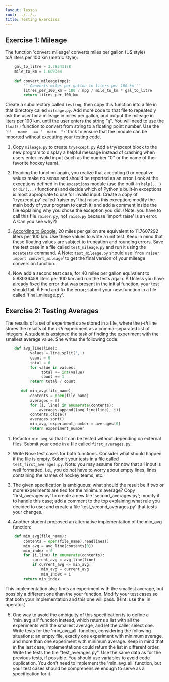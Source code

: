 ```yaml
---
layout: lesson
root: ../../..
title: Testing Exercises
---
```


## Exercise 1: Mileage

The function 'convert_mileage' converts miles per gallon (US style) toÂ liters
per 100 km (metric style):

```python
    gal_to_litre = 3.78541178
    mile_to_km = 1.609344
    
    def convert_mileage(mpg):
        '''Converts miles per gallon to liters per 100 km'''
        litres_per_100_km = 100 / mpg / mile_to_km * gal_to_litre
        return litres_per_100_km
```

Create a subdirectory called `testing`, then
copy this function into a file in that directory called `mileage.py`. Add more
code to that file to repeatedly ask the user for a mileage in miles per gallon,
and output the mileage in liters per 100 km, until the user enters the string
"`q`". You will need to use the `float()` function to convert from string to a
floating point number. Use the '`if __name__ == "__main__":`' trick to ensure
that the module can be imported without executing your testing code.

1. Copy `mileage.py` to create `tryexcept.py` Add a try/except block to the new
program to display a helpful message instead of crashing when users enter
invalid input (such as the number "0" or the name of their favorite hockey
team). 

2. Reading the function again, you realize that accepting 0 or negative values
make no sense and should be reported as an error. Look at the exceptions defined
in the `exceptions` module (use the built-in `help(...)` or `dir(...)`
functions) and decide which of Python's built-in exceptions is most appropriate
to use for invalid input. Create a copy of 'tryexcept.py' called 'raiser.py'
that raises this exception; modify the main body of your program to catch it;
and add a comment inside the file explaining why you chose the exception you
did. (Note: you have to call this file `raiser.py`, not `raise.py` because
'import raise' is an error. Â Can you see why?)

3. [According to
Google](http://www.google.ca/search?q=20+miles+per+gallon+in+litres+per+100+km&gbv=1),
20 miles per gallon are equivalent to 11.7607292 liters per 100 km. Use these
values to write a unit test. Keep in mind that these floating values are subject
to truncation and rounding errors. Save the test case in a file called
`test_mileage.py` and run it using the `nosetests` command. Â Note:
`test_mileage.py` should use '`from raiser import convert_mileage`' to get the
final version of your mileage conversion function.

4. Now add a second test case, for 40 miles per gallon equivalent to 5.88036458
liters per 100 km and run the tests again. Â Unless you have already fixed the
error that was present in the initial function, your test should fail. Â Find
and fix the error; submit your new function in a file called 'final_mileage.py'. 


## Exercise 2: Testing Averages

The results of a set of experiments are stored in a file, where the _i-th_ line
stores the results of the _i-th_ experiment as a comma-separated list of
integers. A student is assigned the task of finding the experiment with the
smallest average value. She writes the following code: 

```python
    def avg_line(line):
           values = line.split(',')
           count = 0
           total = 0
           for value in values:
                total += int(value)
                count += 1
           return total / count
    
       def min_avg(file_name):
           contents = open(file_name)
           averages = []
           for (i, line) in enumerate(contents):
               averages.append((avg_line(line), i))
           contents.close()
           averages.sort()
           min_avg, experiment_number = averages[0]
           return experiment_number
```

1. Refactor `min_avg` so that it can be tested without depending on external
files. Submit your code in a file called `first_averages.py`.

2. Write Nose test cases for both functions. Consider what should happen if the
file is empty. Submit your tests in a file called `test_first_averages.py`.
Note: you may assume for now that all input is well formatted, i.e., you do
_not_ have to worry about empty lines, lines containing the names of hockey
teams, etc.

3. The given specification is ambiguous: what should the result be if two or
more experiments are tied for the minimum average?  Copy 'first_averages.py' to
create a new file 'second_averages.py'; modify it to handle this case; add a
comment to the top explaining what rule you decided to use; and create a file
'test_second_averages.py' that tests your changes.

4. Another student proposed an alternative implementation of the min_avg
function:

```python
    def min_avg(file_name):
        contents = open(file_name).readlines()
        min_avg = avg_line(contents[0])
        min_index = 0
        for (i,line) in enumerate(contents):
            current_avg = avg_line(line)
            if current_avg <= min_avg:
                min_avg = current_avg
                min_index = i
        return min_index
```    

This implementation also finds an experiment with the smallest average, but
possibly a different one than the your function.  Modify your test cases so that
both your implementation and this one will pass.  (Hint: use the 'in' operator.)

5. One way to avoid the ambiguity of this specification is to define a
'min_avg_all' function instead, which returns a list with all the experiments
with the smallest average, and let the caller select one. Write tests for the
'min_avg_all' function, considering the following situations: an empty file,
exactly one experiment with minimum average, and more than one experiment with
minimum average. Keep in mind that in the last case, implementations could
return the list in different order. Write the tests the file "test_averages.py".
Use the same data as for the previous tests, if possible. You should use
variables to avoid code duplication. You don't need to implement the
'min_avg_all' function, but your test cases should be comprehensive enough to
serve as a specification for it.
